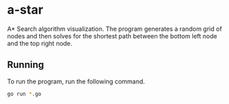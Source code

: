 # a-star
A* Search algorithm visualization. The program generates a random grid of nodes and then solves for the shortest path between the bottom left node and the top right node.

## Running
To run the program, run the following command.
```bash
go run *.go
```
